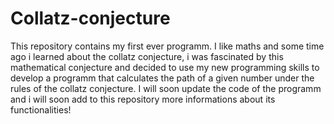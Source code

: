 # Collatz-conjecture
This repository contains my first ever programm. 
I like maths and some time ago i learned about the collatz conjecture,
i was fascinated by this mathematical conjecture and decided to use my new programming skills to develop a programm that calculates the path of a given number under the rules of the collatz conjecture. I will soon update the code of the programm and i will soon add to this repository more informations about its functionalities!
